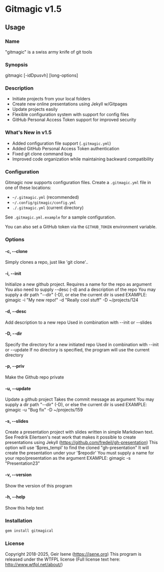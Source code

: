 # Gitmagic v1.5

## Usage

### Name
"gitmagic" is a swiss army knife of git tools

### Synopsis
gitmagic [-idDpusvh] [long-options]

### Description
* Initiate projects from your local folders
* Create new online presentations using Jekyll w/Gitpages
* Update projects easily
* Flexible configuration system with support for config files
* GitHub Personal Access Token support for improved security

### What's New in v1.5
* Added configuration file support (`.gitmagic.yml`)
* Added GitHub Personal Access Token authentication
* Fixed git clone command bug
* Improved code organization while maintaining backward compatibility

### Configuration

Gitmagic now supports configuration files. Create a `.gitmagic.yml` file in one of these locations:
* `~/.gitmagic.yml` (recommended)
* `~/.config/gitmagic/config.yml`
* `./.gitmagic.yml` (current directory)

See `.gitmagic.yml.example` for a sample configuration.

You can also set a GitHub token via the `GITHUB_TOKEN` environment variable.

### Options

#### -c, --clone  
Simply clones a repo, just like 'git clone'..

#### -i, --init  
Initialize a new github project.
Requires a name for the repo as argument
You also need to supply --desc (-d) and a description of the repo
You may supply a dir path "--dir" (-D), or else the current dir is used
EXAMPLE: gimagic -i "My new repo!" -d "Really cool stuff" -D ~/projects/124

#### -d, --desc
Add description to a new repo
Used in combination with --init or --slides

#### -D, --dir
Specify the directory for a new initiated repo
Used in combination with --init or --update
If no directory is specified, the program will use the current directory

#### -p, --priv
Make the Github repo private

#### -u, --update
Update a github project
Takes the commit message as argument
You may supply a dir path "--dir" (-D), or else the current dir is used
EXAMPLE: gimagic -u "Bug fix" -D ~/projects/159

#### -s, --slides
Create a presentation project with slides written in simple Markdown text.
See Fredrik Eilertsen's neat work that makes it possible to create 
presentations using Jekyll (https://github.com/fredeil/gh-presentation)
This option will use '$pres_templ' to find the cloned "gh-presentation"
It will create the presentation under your '$repodir'
You must supply a name for your repo/presentation as the argument
EXAMPLE: gimagic -s "Presentation23"

#### -v, --version
Show the version of this program

#### -h, --help
Show this help text

### Installation

```bash
gem install gitmagical
```

### License
Copyright 2018-2025, Geir Isene (https://isene.org) This program is released under the WTFPL license (Full license text here: http://www.wtfpl.net/about/)
